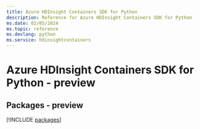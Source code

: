 ```yaml
---
title: Azure HDInsight Containers SDK for Python
description: Reference for Azure HDInsight Containers SDK for Python
ms.date: 02/05/2024
ms.topic: reference
ms.devlang: python
ms.service: hdinsightcontainers
---
```

# Azure HDInsight Containers SDK for Python - preview
## Packages - preview
[!INCLUDE [packages](hdinsight-containers-index.md)]